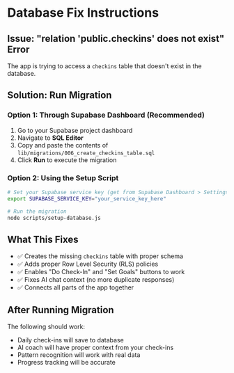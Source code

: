 # Database Fix Instructions

## Issue: "relation 'public.checkins' does not exist" Error

The app is trying to access a `checkins` table that doesn't exist in the database.

## Solution: Run Migration

### Option 1: Through Supabase Dashboard (Recommended)
1. Go to your Supabase project dashboard
2. Navigate to **SQL Editor** 
3. Copy and paste the contents of `lib/migrations/006_create_checkins_table.sql`
4. Click **Run** to execute the migration

### Option 2: Using the Setup Script
```bash
# Set your Supabase service key (get from Supabase Dashboard > Settings > API)
export SUPABASE_SERVICE_KEY="your_service_key_here"

# Run the migration
node scripts/setup-database.js
```

## What This Fixes
- ✅ Creates the missing `checkins` table with proper schema
- ✅ Adds proper Row Level Security (RLS) policies
- ✅ Enables "Do Check-In" and "Set Goals" buttons to work
- ✅ Fixes AI chat context (no more duplicate responses)
- ✅ Connects all parts of the app together

## After Running Migration
The following should work:
- Daily check-ins will save to database
- AI coach will have proper context from your check-ins
- Pattern recognition will work with real data
- Progress tracking will be accurate 